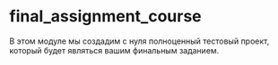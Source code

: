 # final_assignment_course
В этом модуле мы создадим с нуля полноценный тестовый проект, который будет являться вашим финальным заданием. 
